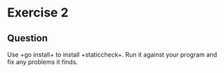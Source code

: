 # Exercise 2

## Question
Use +go install+ to install +staticcheck+. Run it against your program and fix any problems it finds.
